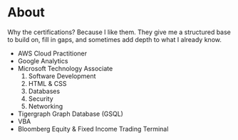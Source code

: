 # About

Why the certifications? Because I like them. They give me a structured base to build on, fill in gaps, and sometimes add depth to what I already know.

* AWS Cloud Practitioner
* Google Analytics 
* Microsoft Technology Associate
  1. Software Development
  2. HTML & CSS
  3. Databases
  4. Security
  5. Networking
* Tigergraph Graph Database (GSQL)
* VBA
* Bloomberg Equity & Fixed Income Trading Terminal

